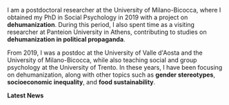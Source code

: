 I am a postdoctoral researcher at the University of Milano-Bicocca, where I obtained my PhD in Social Psychology in 2019 with a project on **dehumanization**. During this period, I also spent time as a visiting researcher at Panteion University in Athens, contributing to studies on **dehumanization in political propaganda**.

From 2019, I was a postdoc at the University of Valle d'Aosta and the University of Milano-Bicocca, while also teaching social and group psychology at the University of Trento. In these years, I have been focusing on dehumanization, along with other topics such as **gender stereotypes**, **socioeconomic inequality**, and **food sustainability**.


**Latest News**
